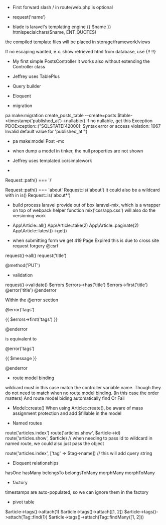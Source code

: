 * First forward slash / in route/web.php is optional

* request('name')

* blade is laravel's templating engine
{{ $name }}
htmlspecialchars($name, ENT_QUOTES)

the compiled template files will be placed in storage/framework/views

If no escaping wanted, e.x. show retrieved html from database, use {!!  !!} 

* My first simple PostsController
it works also without extending the Controller class

* Jeffrey uses TablePlus

* Query builder

* Eloquent

* migration

pa make:migration create_posts_table --create=posts
$table->timestamp('published_at')->nullable()
if no nullable, get this Exception
PDOException::("SQLSTATE[42000]: Syntax error or access violation: 1067 Invalid default value for 'published_at'")

* pa make:model Post -mc

* when dump a model in tinker, the null properties are not shown

* Jeffrey uses templated.co/simplework

* 
Request::path() === '/'

Request::path() === 'about'
Request::is('about')
it could also be a wildcard with in is()
Request::is('about*')

* build process
laravel provide out of box laravel-mix, which is a wrapper on top of webpack
helper function mix('css/app.css') will also do the versioning work

* App\Article::all()
App\Article::take(2)
App\Article::paginate(2)
App\Article::latest()->get()

* when submitting form
we get 
419 Page Expired
this is due to cross site request forgery
@csrf

request()->all()
request('title')

@method('PUT')

* validation

request()->validate()
$errors
$errors->has('title')
$errors->first('title')
@error('title')
@enderror

Within the @error section

@error('tags')
    <p class="help is-danger">{{ $errors->first('tags') }}</p>
@enderror

is equivalent to 

@error('tags')
    <p class="help is-danger">{{ $message }}</p>
@enderror

* route model binding

wildcard must in this case match the controller variable name.
Though they do not need to match when no route model binding. (In this case the order matters)
And route model biding automatically find Or Fail

* Model::create()
When using Article::create(), be aware of mass assignment protection and add $fillable in the model

* Named routes

route('articles.index')
route('articles.show', $article->id)
route('articles.show', $article)
// when needing to pass id to wildcard in named route, we could also just pass the object

route('articles.index', ['tag' => $tag->name])
// this will add query string

* Eloquent relationships

hasOne
hasMany
belongsTo
belongsToMany
morphMany
morphToMany

* factory

timestamps are auto-populated, so we can ignore them in the factory 

* pivot table

$article->tags()->attach(1)
$article->tags()->attach([1, 2])
$article->tags()->attach(Tag::find(1))
$article->tags()->attach(Tag::findMany([1, 2]))

